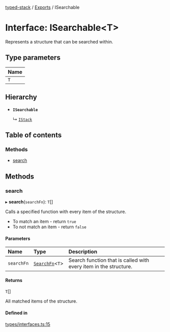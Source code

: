 [typed-stack](../README.md) / [Exports](../modules.md) / ISearchable

# Interface: ISearchable<T\>

Represents a structure that can be searched within.

## Type parameters

| Name |
| :------ |
| `T` |

## Hierarchy

- **`ISearchable`**

  ↳ [`IStack`](IStack.md)

## Table of contents

### Methods

- [search](ISearchable.md#search)

## Methods

### search

▸ **search**(`searchFn`): `T`[]

Calls a specified function with every item of the structure.
- To match an item - return `true`
- To not match an item - return `false`

#### Parameters

| Name | Type | Description |
| :------ | :------ | :------ |
| `searchFn` | [`SearchFn`](../modules.md#searchfn)<`T`\> | Search function that is called with every item in the structure. |

#### Returns

`T`[]

All matched items of the structure.

#### Defined in

[types/interfaces.ts:15](https://github.com/chrisitopherus/typed-stack/blob/2fbc08b/src/types/interfaces.ts#L15)

